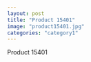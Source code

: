 ```yaml
---
layout: post
title: "Product 15401"
image: "product15401.jpg"
categories: "category1"
---
```

Product 15401
